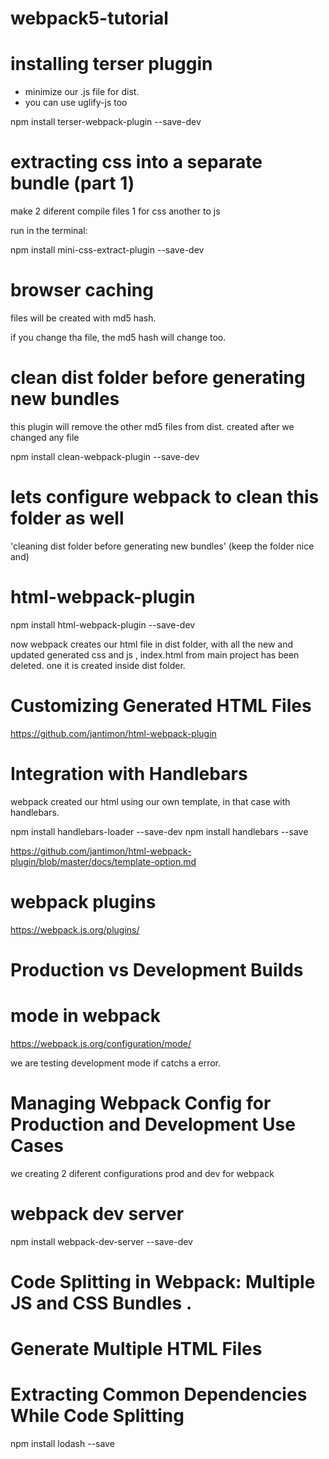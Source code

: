 # webpack5-tutorial




# installing terser pluggin

- minimize our .js file for dist.
- you can use uglify-js too

npm install terser-webpack-plugin --save-dev


# extracting css into a separate bundle (part 1)

make 2 diferent compile files 1 for css another to js

run in the terminal:

npm install mini-css-extract-plugin --save-dev


# browser caching 

files will be created with md5 hash.

if you change tha file, the md5 hash will change too.

# clean dist folder before generating new bundles

this plugin will remove the other md5 files from dist. created after we changed any file

npm install clean-webpack-plugin --save-dev

# lets configure webpack to clean this folder as well

'cleaning dist folder before generating new bundles'   (keep the folder nice and)


# html-webpack-plugin

npm install html-webpack-plugin --save-dev

now webpack creates our html file in dist folder, with all the new and updated generated css and js , index.html from main project has been deleted. one it is created inside dist folder.

# Customizing Generated HTML Files

https://github.com/jantimon/html-webpack-plugin


# Integration with Handlebars

webpack created our html using our own template, in that case with handlebars. 

npm install handlebars-loader --save-dev
npm install handlebars --save

https://github.com/jantimon/html-webpack-plugin/blob/master/docs/template-option.md


# webpack plugins

https://webpack.js.org/plugins/


# Production vs Development Builds

# mode in webpack

https://webpack.js.org/configuration/mode/

we are testing development mode if catchs a error.

# Managing Webpack Config for Production and  Development Use Cases

we creating 2 diferent configurations prod and dev for webpack


# webpack dev server

npm install webpack-dev-server --save-dev


# Code Splitting in Webpack: Multiple JS and CSS Bundles .

# Generate Multiple HTML Files


# Extracting Common Dependencies While Code Splitting

npm install lodash --save
